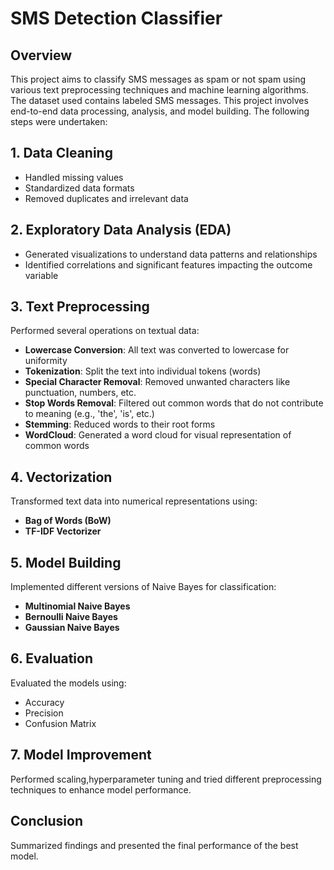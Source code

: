 # SMS Detection Classifier

## Overview
This project aims to classify SMS messages as spam or not spam using various text preprocessing techniques and machine learning algorithms. The dataset used contains labeled SMS messages.
This project involves end-to-end data processing, analysis, and model building. The following steps were undertaken:

## 1. Data Cleaning
- Handled missing values
- Standardized data formats
- Removed duplicates and irrelevant data

## 2. Exploratory Data Analysis (EDA)
- Generated visualizations to understand data patterns and relationships
- Identified correlations and significant features impacting the outcome variable

## 3. Text Preprocessing
Performed several operations on textual data:
- **Lowercase Conversion**: All text was converted to lowercase for uniformity
- **Tokenization**: Split the text into individual tokens (words)
- **Special Character Removal**: Removed unwanted characters like punctuation, numbers, etc.
- **Stop Words Removal**: Filtered out common words that do not contribute to meaning (e.g., 'the', 'is', etc.)
- **Stemming**: Reduced words to their root forms
- **WordCloud**: Generated a word cloud for visual representation of common words

## 4. Vectorization
Transformed text data into numerical representations using:
- **Bag of Words (BoW)**
- **TF-IDF Vectorizer**

## 5. Model Building
Implemented different versions of Naive Bayes for classification:
- **Multinomial Naive Bayes**
- **Bernoulli Naive Bayes**
- **Gaussian Naive Bayes**

## 6. Evaluation
Evaluated the models using:
- Accuracy
- Precision
- Confusion Matrix

## 7. Model Improvement
Performed scaling,hyperparameter tuning and tried different preprocessing techniques to enhance model performance.

## Conclusion
Summarized findings and presented the final performance of the best model.

